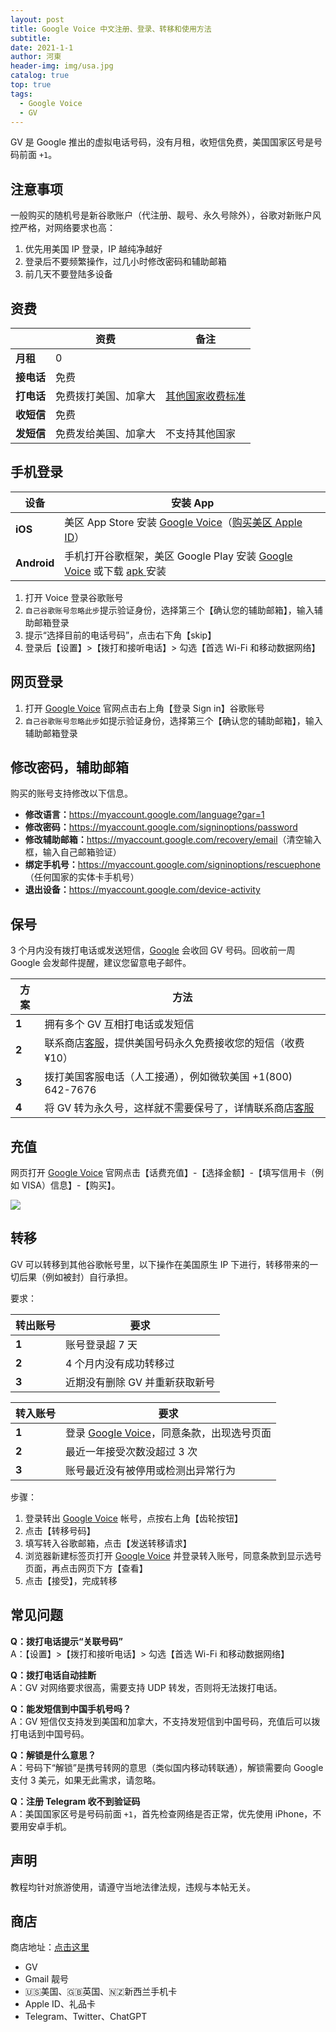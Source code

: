```yaml
---
layout: post
title: Google Voice 中文注册、登录、转移和使用方法
subtitle: 
date: 2021-1-1
author: 河東
header-img: img/usa.jpg
catalog: true
top: true
tags:
  - Google Voice
  - GV
---
```


GV 是 Google 推出的虚拟电话号码，没有月租，收短信免费，美国国家区号是号码前面 `+1`。

## 注意事项

一般购买的随机号是新谷歌账户（代注册、靓号、永久号除外），谷歌对新账户风控严格，对网络要求也高：
1. 优先用美国 IP 登录，IP 越纯净越好
2. 登录后不要频繁操作，过几小时修改密码和辅助邮箱
3. 前几天不要登陆多设备

## 资费

|  | 资费 | 备注 |
|---|---|---|
| **月租** | 0 |  |
| **接电话** | 免费 |  |
| **打电话** | 免费拨打美国、加拿大 |  [其他国家收费标准](https://voice.google.com/u/0/rates?pli=1) |
| **收短信** | 免费 |  |
| **发短信** | 免费发给美国、加拿大 | 不支持其他国家 |




## 手机登录


| 设备 | 安装 App |  
|---|---|
| **iOS** | 美区 App Store 安装 [Google Voice](https://apps.apple.com/us/app/google-voice/id318698524)（[购买美区 Apple ID](https://ssnhd.github.io/2023/03/19/store/)） | 
| **Android** | 手机打开谷歌框架，美区 Google Play 安装 [Google Voice](https://play.google.com/store/apps/details?id=com.google.android.apps.googlevoice&hl=zh&gl=US) 或下载 [apk ](https://apkpure.com/search?q=Google+Voice)安装 | 


1. 打开 Voice 登录谷歌账号
2. `自己谷歌账号忽略此步`提示验证身份，选择第三个【确认您的辅助邮箱】，输入辅助邮箱登录
3. 提示“选择目前的电话号码”，点击右下角【skip】
4. 登录后【设置】>【拨打和接听电话】> 勾选【首选 Wi-Fi 和移动数据网络】

## 网页登录
1. 打开 [Google Voice](https://voice.google.com/) 官网点击右上角【登录 Sign in】谷歌账号
2. `自己谷歌账号忽略此步`如提示验证身份，选择第三个【确认您的辅助邮箱】，输入辅助邮箱登录

## 修改密码，辅助邮箱

购买的账号支持修改以下信息。

- **修改语言：**<https://myaccount.google.com/language?gar=1>
- **修改密码：**<https://myaccount.google.com/signinoptions/password>
- **修改辅助邮箱：**<https://myaccount.google.com/recovery/email>（清空输入框，输入自己邮箱验证）
- **绑定手机号：**<https://myaccount.google.com/signinoptions/rescuephone>（任何国家的实体卡手机号）
- **退出设备：**<https://myaccount.google.com/device-activity>

## 保号
3 个月内没有拨打电话或发送短信，[Google](https://support.google.com/voice/answer/9230450)  会收回 GV 号码。回收前一周 Google 会发邮件提醒，建议您留意电子邮件。


| 方案 | 方法 | 
|---|---|
| **1** | 拥有多个 GV 互相打电话或发短信 |  
| **2** | 联系商店[客服](https://ssnhd.github.io/2023/03/19/store/)，提供美国号码永久免费接收您的短信（收费 ¥10） |  
| **3** | 拨打美国客服电话（人工接通），例如微软美国 +1(800) 642-7676 |  |
| **4** | 将 GV 转为永久号，这样就不需要保号了，详情联系商店[客服](https://ssnhd.github.io/2023/03/19/store/) |  

## 充值

网页打开 [Google Voice](https://voice.google.com/u/3/billing) 官网点击【话费充值】-【选择金额】-【填写信用卡（例如 VISA）信息】-【购买】。

![](https://i.imgur.com/ypfY4w3.png)

## 转移
GV 可以转移到其他谷歌帐号里，以下操作在美国原生 IP 下进行，转移带来的一切后果（例如被封）自行承担。

要求：

| 转出账号 | 要求 |  
|---|---|
| **1** | 账号登录超 7 天 |  
| **2** | 4 个月内没有成功转移过 |
| **3** |  近期没有删除 GV 并重新获取新号|


| 转入账号 | 要求 |  
|---|---|
| **1** | 登录 [Google Voice](https://voice.google.com)，同意条款，出现选号页面 |  
| **2**| 最近一年接受次数没超过 3 次 | 
| **3** | 账号最近没有被停用或检测出异常行为 | 


步骤：

1. 登录转出 [Google Voice](https://voice.google.com) 帐号，点按右上角【齿轮按钮】
2. 点击【转移号码】
3. 填写转入谷歌邮箱，点击【发送转移请求】
4. 浏览器新建标签页打开 [Google Voice](https://voice.google.com) 并登录转入账号，同意条款到显示选号页面，再点击网页下方【查看】
5. 点击【接受】，完成转移

## 常见问题

**Q：拨打电话提示“关联号码”**\
A：【设置】>【拨打和接听电话】> 勾选【首选 Wi-Fi 和移动数据网络】

**Q：拨打电话自动挂断**\
A：GV 对网络要求很高，需要支持 UDP 转发，否则将无法拨打电话。

**Q：能发短信到中国手机号吗？**\
A：GV 短信仅支持发到美国和加拿大，不支持发短信到中国号码，充值后可以拨打电话到中国号码。

**Q：解锁是什么意思？**\
A：号码下“解锁”是携号转网的意思（类似国内移动转联通），解锁需要向 Google 支付 3 美元，如果无此需求，请忽略。

**Q：注册 Telegram 收不到验证码**\
A：美国国家区号是号码前面 `+1`，首先检查网络是否正常，优先使用 iPhone，不要用安卓手机。



## 声明

教程均针对旅游使用，请遵守当地法律法规，违规与本帖无关。


## 商店

商店地址：[点击这里](https://ssnhd.github.io/2023/03/19/store/)
- GV
- Gmail 靓号
- 🇺🇸美国、🇬🇧英国、🇳🇿新西兰手机卡
- Apple ID、礼品卡
- Telegram、Twitter、ChatGPT

